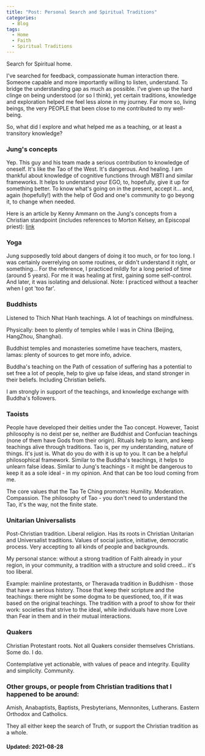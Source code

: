 ```yaml
---
title: "Post: Personal Search and Spiritual Traditions"
categories:
  - Blog 
tags:
  - Home
  - Faith 
  - Spiritual Traditions 
---
```

Search for Spiritual home. 

I've searched for feedback, compassionate human interaction there. Someone capable and more importantly willing to listen, understand. To bridge the understanding gap as much as possible. I've given up the hard clinge on being understood (or so I think), yet certain traditions, knowledge and exploration helped me feel less alone in my journey. Far more so, living beings, the very PEOPLE that been close to me contributed to my well-being. 

So, what did I explore and what helped me as a teaching, or at least a transitory knowledge? 

### Jung's concepts
Yep. This guy and his team made a serious contribution to knowledge of oneself. It's like the Tao of the West. It's dangerous. And healing. I am thankful about knowledge of cognitive functions through MBTI and similar frameworks. It helps to understand your EGO, to, hopefully, give it up for something better. To know what's going on in the present, accept it... and, again (hopefully!) with the help of God and one's community to go beyong it, to change when needed. 

Here is an article by Kenny Ammann on the Jung's concepts from a Christian standpoint (includes references to Morton Kelsey, an Episcopal priest): [link](http://www.ldolphin.org/individ.html) 

### Yoga 
Jung supposedly told about dangers of doing it too much, or for too long. I was certainly overrelying on some routines, or didn't understand it right, or something... For the reference, I practiced mildly for a long period of time (around 5 years). For me it was healing at first, gaining some self-control. And later, it was isolating and delusional. Note: I practiced without a teacher when I got 'too far'.  

### Buddhists 

Listened to Thich Nhat Hanh teachings. 
A lot of teachings on mindfulness. 

Physically: been to plently of temples while I was in China (Beijing, HangZhou, Shanghai). 

Buddhist temples and monasteries sometime have teachers, masters, lamas: plenty of sources to get more info, advice.

Buddha's teaching on the Path of cessation of suffering has a potential to set free a lot of people, help to give up false ideas, and stand stronger in their beliefs. Including Christian beliefs. 

I am strongly in support of the teachings, and knowledge exchange with Buddha's followers. 

### Taoists
People have developed their deities under the Tao concept. However, Taoist philosophy is no deist per se, neither are Buddhist and Confucian teachings (none of them have Gods from their origin). 
Rituals help to learn, and keep teachings alive through traditions. Tao is, per my understanding, nature of things. It's just is. What do you do with it is up to you. It can be a helpful philosophical framework. Similar to the Buddha's teachings, it helps to unlearn false ideas. Similar to Jung's teachings - it might be dangerous to keep it as a sole ideal - in my opinion. And that can be too loud coming from me. 

The core values that the Tao Te Ching promotes: Humility. Moderation. Compassion. 
The philosophy of Tao - you don't need to understand the Tao, it's the way, not the finite state. 

### Unitarian Universalists
Post-Christian tradition. Liberal religion. Has its roots in Christian Unitarian and Universalist traditions. 
Values of social justice, initiative, democratic process. 
Very accepting to all kinds of people and backgrounds. 

My personal stance: without a strong tradition of Faith already in your region, in your community, a tradition with a structure and solid creed... it's too liberal. 

Example:  mainline protestants, or Theravada tradition in Buddhism - those that have a serious history. Those that keep their scripture and the teachings: there might be some dogma to be questioned, too, if it was based on the original teachings. The tradition with a proof to show for their work: societies that strive to the ideal, while individuals have more Love than Fear in them and in their mutual interactions. 

### Quakers 
Christian Protestant roots. 
Not all Quakers consider themselves Christians. Some do. I do. 

Contemplative yet actionable, with values of peace and integrity. Equility and simplicity. Community. 

### Other groups, or people from Christian traditions that I happened to be around:
Amish, Anabaptists, Baptists, Presbyterians, Mennonites, Lutherans. 
Eastern Orthodox and Catholics. 

They all either keep the search of Truth, or support the Christian tradition as a whole. 

#### Updated: 2021-08-28

